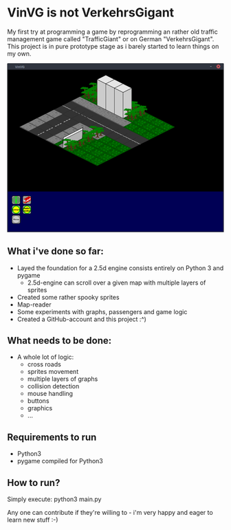 # VinVG is not VerkehrsGigant

My first try at programming a game by reprogramming an rather old traffic management game called "TrafficGiant" or on German "VerkehrsGigant".
This project is in pure prototype stage as i barely started to learn things on my own.

![Screenshot](/docs/latest.png)

## What i've done so far:
  - Layed the foundation for a 2.5d engine consists entirely on Python 3 and pygame
    - 2.5d-engine can scroll over a given map with multiple layers of sprites
  - Created some rather spooky sprites
  - Map-reader
  - Some experiments with graphs, passengers and game logic
  - Created a GitHub-account and this project :^)

## What needs to be done:
  - A whole lot of logic:
    - cross roads
    - sprites movement
    - multiple layers of graphs
    - collision detection
    - mouse handling
    - buttons
    - graphics
    - ...

## Requirements to run

  - Python3
  - pygame compiled for Python3

## How to run?

Simply execute:
python3 main.py


Any one can contribute if they're willing to - i'm very happy and eager to learn new stuff :-)
